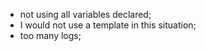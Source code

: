- not using all variables declared;
-  I would not use a template in this situation;
- too many logs;

 
